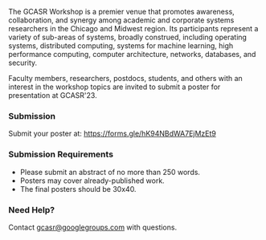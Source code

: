 The GCASR Workshop is a premier venue that promotes awareness, collaboration, and synergy among academic and corporate systems researchers in the Chicago and Midwest region. Its participants represent a variety of sub-areas of systems, broadly construed, including operating systems, distributed computing, systems for machine learning, high performance computing, computer architecture, networks, databases, and security.

Faculty members, researchers, postdocs, students, and others with an interest in the workshop topics are invited to submit a poster for presentation at GCASR'23.

### Submission

Submit your poster at: <https://forms.gle/hK94NBdWA7EjMzEt9>

### Submission Requirements

- Please submit an abstract of no more than 250 words.
- Posters may cover already-published work.
- The final posters should be 30x40.

### Need Help?

Contact [gcasr@googlegroups.com](mailto:gcasr@googlegroups.com) with questions.
